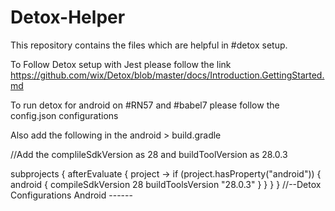 # Detox-Helper
This repository contains the files which are helpful in #detox setup. 

To Follow Detox setup with Jest please follow the link https://github.com/wix/Detox/blob/master/docs/Introduction.GettingStarted.md

To run detox for android on #RN57 and #babel7 please follow the config.json configurations 

Also add the following in the android > build.gradle 

//Add the complileSdkVersion as 28 and buildToolVersion as 28.0.3 

subprojects {
    afterEvaluate { project ->
        if (project.hasProperty("android")) {
            android {
                compileSdkVersion 28
                buildToolsVersion "28.0.3"
            }
        }
    }
}
//--Detox Configurations Android ------



